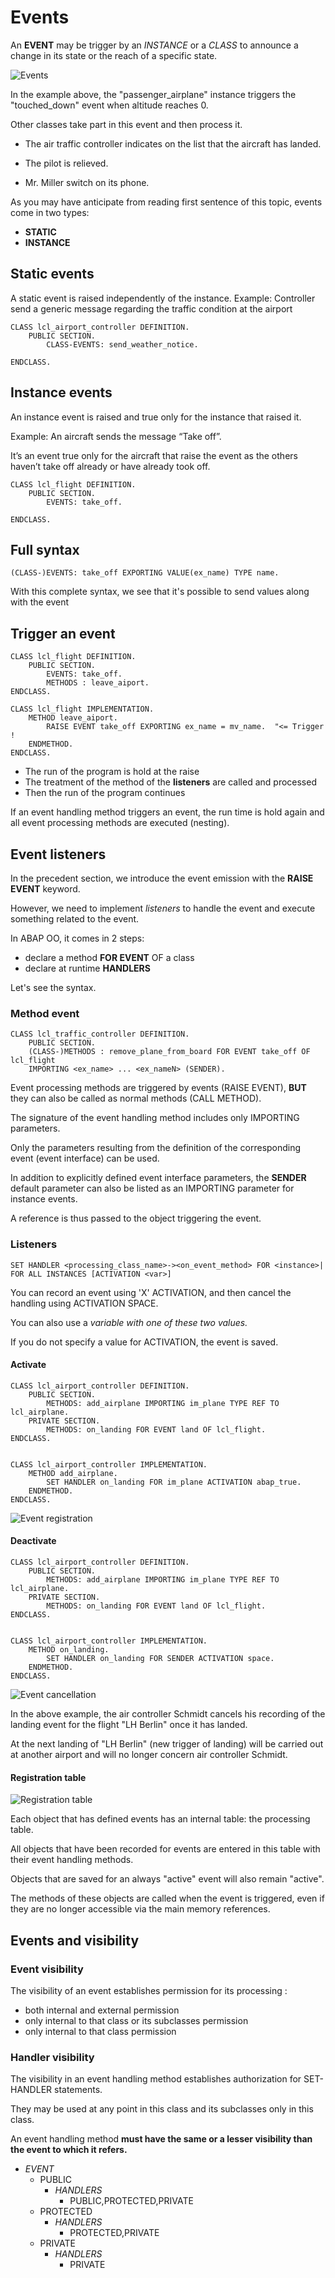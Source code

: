 # Events

An **EVENT** may be trigger by an *INSTANCE* or a *CLASS* to announce a change in its state or the reach of a specific state.

![Events](../img/events.png)

In the example above, the "passenger_airplane" instance triggers the "touched_down" event when altitude reaches 0.

Other classes take part in this event and then process it. 

- The air traffic controller indicates on the list that the aircraft has landed.

- The pilot is relieved.

- Mr. Miller switch on its phone.

As you may have anticipate from reading first sentence of this topic, events come in two types:
- **STATIC**
- **INSTANCE**

## Static events

A static event is raised independently of the instance.
Example: Controller send a generic message regarding the traffic condition at the airport

```
CLASS lcl_airport_controller DEFINITION.
	PUBLIC SECTION.
		CLASS-EVENTS: send_weather_notice.

ENDCLASS.
```

## Instance events

An instance event is raised and true only for the instance that raised it.

Example: An aircraft sends the message “Take off”. 

It’s an event true only for the aircraft that raise the event as the others haven’t take off already or have already took off.

```
CLASS lcl_flight DEFINITION.
	PUBLIC SECTION.	
		EVENTS: take_off.
	
ENDCLASS.
```

## Full syntax
```
(CLASS-)EVENTS: take_off EXPORTING VALUE(ex_name) TYPE name.
```
With this complete syntax, we see that it's possible to send values along with the event


## Trigger an event

```
CLASS lcl_flight DEFINITION.
	PUBLIC SECTION.	
		EVENTS: take_off.
		METHODS : leave_aiport.
ENDCLASS.

CLASS lcl_flight IMPLEMENTATION.
	METHOD leave_aiport.
		RAISE EVENT take_off EXPORTING ex_name = mv_name.  "<= Trigger !
	ENDMETHOD.
ENDCLASS.
```

- The run of the program is hold at the raise
- The treatment of the method of the **listeners** are called and processed
- Then the run of the program continues

If an event handling method triggers an event, the run time is hold again and all event processing methods are executed (nesting).

## Event listeners

In the precedent section, we introduce the event emission with the **RAISE EVENT** keyword.

However, we need to implement _listeners_ to handle the event and execute something related to the event.

In ABAP OO, it comes in 2 steps:
- declare a method **FOR EVENT** OF a class
- declare at runtime **HANDLERS**

Let's see the syntax.

### Method event

```
CLASS lcl_traffic_controller DEFINITION.
	PUBLIC SECTION.
	(CLASS-)METHODS : remove_plane_from_board FOR EVENT take_off OF lcl_flight 
	IMPORTING <ex_name> ... <ex_nameN> (SENDER).
```

Event processing methods are triggered by events (RAISE EVENT), **BUT** they can also be called as normal methods (CALL METHOD).

The signature of the event handling method includes only IMPORTING parameters. 

Only the parameters resulting from the definition of the corresponding event (event interface) can be used. 

In addition to explicitly defined event interface parameters, the **SENDER** default parameter can also be listed as an IMPORTING parameter for instance events. 

A reference is thus passed to the object triggering the event.

### Listeners

```
SET HANDLER <processing_class_name>-><on_event_method> FOR <instance>| FOR ALL INSTANCES [ACTIVATION <var>]
```

You can record an event using 'X' ACTIVATION, and then cancel the handling using ACTIVATION SPACE. 

You can also use a <var> variable with one of these two values. 

If you do not specify a value for ACTIVATION, the event is saved.

#### Activate

```
CLASS lcl_airport_controller DEFINITION.
	PUBLIC SECTION.
		METHODS: add_airplane IMPORTING im_plane TYPE REF TO lcl_airplane.
	PRIVATE SECTION.
		METHODS: on_landing FOR EVENT land OF lcl_flight.
ENDCLASS.


CLASS lcl_airport_controller IMPLEMENTATION.
	METHOD add_airplane.
		SET HANDLER on_landing FOR im_plane ACTIVATION abap_true.
	ENDMETHOD.
ENDCLASS.

```
![Event registration](../img/event_registration.png)

#### Deactivate


```
CLASS lcl_airport_controller DEFINITION.
	PUBLIC SECTION.
		METHODS: add_airplane IMPORTING im_plane TYPE REF TO lcl_airplane.
	PRIVATE SECTION.
		METHODS: on_landing FOR EVENT land OF lcl_flight.
ENDCLASS.


CLASS lcl_airport_controller IMPLEMENTATION.
	METHOD on_landing.
		SET HANDLER on_landing FOR SENDER ACTIVATION space.
	ENDMETHOD.
ENDCLASS.

```

![Event cancellation](../img/event_cancellation.png)

In the above example, the air controller Schmidt cancels his recording of the landing event for the flight "LH Berlin" once it has landed.

At the next landing of "LH Berlin" (new trigger of landing) will be carried out at another airport and will no longer concern air controller Schmidt.

#### Registration table

![Registration table](../img/registration_table.png)

Each object that has defined events has an internal table: the processing table. 

All objects that have been recorded for events are entered in this table with their event handling methods.

Objects that are saved for an always "active" event will also remain "active". 

The methods of these objects are called when the event is triggered, even if they are no longer accessible via the main memory references.

## Events and visibility

### Event visibility
The visibility of an event establishes permission for its processing :
- both internal and external permission
- only internal to that class or its subclasses permission
- only internal to that class permission

### Handler visibility
The visibility in an event handling method establishes authorization for SET-HANDLER statements. 

They may be used at any point in this class and its subclasses only in this class.

An event handling method **must have the same or a lesser visibility than the event to which it refers.**

- _EVENT_
	- PUBLIC
		- _HANDLERS_
			- PUBLIC,PROTECTED,PRIVATE
	- PROTECTED
		- _HANDLERS_
			- PROTECTED,PRIVATE
	- PRIVATE
		- _HANDLERS_
			- PRIVATE
